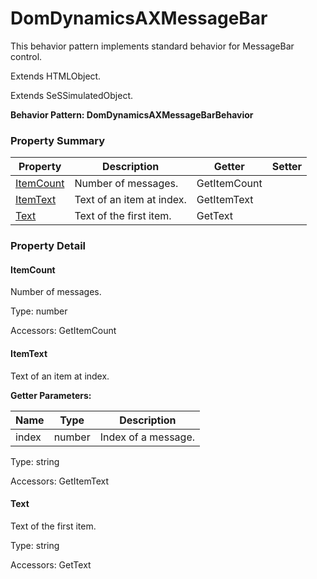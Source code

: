 # DomDynamicsAXMessageBar

This behavior pattern implements standard behavior for MessageBar control.
 
Extends HTMLObject.

Extends SeSSimulatedObject.





**Behavior Pattern: DomDynamicsAXMessageBarBehavior**


<!-- ============================== property summary ========================== -->

	

### Property Summary

| **Property** | **Description** | **Getter** | **Setter** |
| ------------ | --------------- | ---------- | ---------- |
| [ItemCount](#ItemCount) | Number of messages. | GetItemCount |  |
| [ItemText](#ItemText) | Text of an item at index. | GetItemText |  |
| [Text](#Text) | Text of the first item. | GetText |  |



	
<!-- ============================== action summary ========================== -->


<!-- ============================== property detail ========================== -->
	
### Property Detail
		
<a name="ItemCount"></a>
#### ItemCount


Number of messages.

			
	
			
Type: number
			
			
Accessors: GetItemCount
			
		
<a name="ItemText"></a>
#### ItemText


Text of an item at index.

			
**Getter Parameters:**

| **Name** | **Type** | **Description** |
| -------- | -------- | --------------- |	
| index | number | Index of a message. |


	
			
Type: string
			
			
Accessors: GetItemText
			
		
<a name="Text"></a>
#### Text


Text of the first item.

			
	
			
Type: string
			
			
Accessors: GetText
			
		
	
	
<!-- ============================== action detail ========================== -->
		


